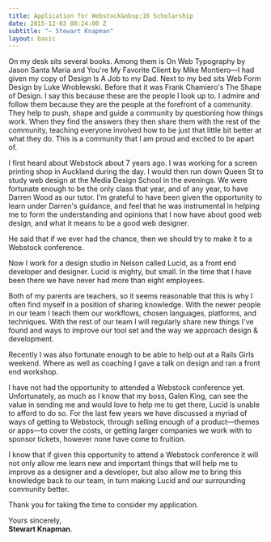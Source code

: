 ```yaml
---
title: Application for Webstock&nbsp;16 Scholarship
date: 2015-12-03 08:24:00 Z
subtitle: "— Stewart Knapman"
layout: basic
---
```


On my desk sits several books. Among them is On Web Typography by Jason Santa Maria and You're My Favorite Client by Mike Montiero—I had given my copy of Design Is A Job to my Dad. Next to my bed sits Web Form Design by Luke Wroblewski. Before that it was Frank Chamiero's The Shape of Design.
I say this because these are the people I look up to. I admire and follow them because they are the people at the forefront of a community. They help to push, shape and guide a community by questioning how things work. When they find the answers they then share them with the rest of the community, teaching everyone involved how to be just that little bit better at what they do.
This is a community that I am proud and excited to be apart of.

I first heard about Webstock about 7 years ago. I was working for a screen printing shop in Auckland during the day. I would then run down Queen St to study web design at the Media Design School in the evenings. We were fortunate enough to be the only class that year, and of any year, to have Darren Wood as our tutor. I'm grateful to have been given the opportunity to learn under Darren's guidance, and feel that he was instrumental in helping me to form the understanding and opinions that I now have about good web design, and what it means to be a good web designer.

He said that if we ever had the chance, then we should try to make it to a Webstock conference.

Now I work for a design studio in Nelson called Lucid, as a front end developer and designer. Lucid is mighty, but small. In the time that I have been there we have never had more than eight employees.

Both of my parents are teachers, so it seems reasonable that this is why I often find myself in a position of sharing knowledge. With the newer people in our team I teach them our workflows, chosen languages, platforms, and techniques. With the rest of our team I will regularly share new things I've found and ways to improve our tool set and the way we approach design & development.

Recently I was also fortunate enough to be able to help out at a Rails Girls weekend. Where as well as coaching I gave a talk on design and ran a front end workshop.

I have not had the opportunity to attended a Webstock conference yet. Unfortunately, as much as I know that my boss, Galen King, can see the value in sending me and would love to help me to get there, Lucid is unable to afford to do so.
For the last few years we have discussed a myriad of ways of getting to Webstock, through selling enough of a product—themes or apps—to cover the costs, or getting larger companies we work with to sponsor tickets, however none have come to fruition.

I know that if given this opportunity to attend a Webstock conference it will not only allow me learn new and important things that will help me to improve as a designer and a developer, but also allow me to bring this knowledge back to our team, in turn making Lucid and our surrounding community better.

Thank you for taking the time to consider my application.

Yours sincerely,<br>
**Stewart Knapman**.